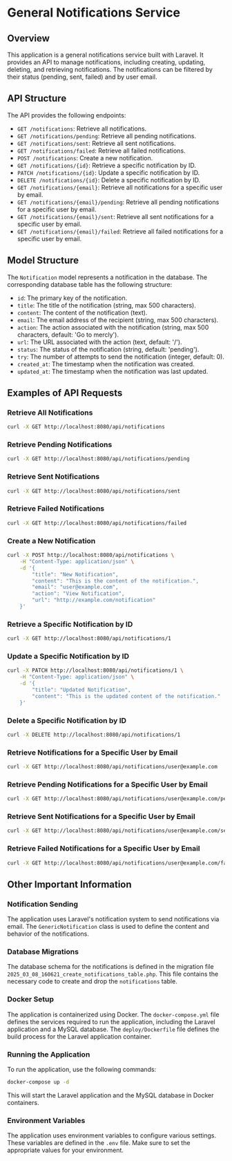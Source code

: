 # General Notifications Service

## Overview

This application is a general notifications service built with Laravel. It provides an API to manage notifications, including creating, updating, deleting, and retrieving notifications. The notifications can be filtered by their status (pending, sent, failed) and by user email.

## API Structure

The API provides the following endpoints:

- `GET /notifications`: Retrieve all notifications.
- `GET /notifications/pending`: Retrieve all pending notifications.
- `GET /notifications/sent`: Retrieve all sent notifications.
- `GET /notifications/failed`: Retrieve all failed notifications.
- `POST /notifications`: Create a new notification.
- `GET /notifications/{id}`: Retrieve a specific notification by ID.
- `PATCH /notifications/{id}`: Update a specific notification by ID.
- `DELETE /notifications/{id}`: Delete a specific notification by ID.
- `GET /notifications/{email}`: Retrieve all notifications for a specific user by email.
- `GET /notifications/{email}/pending`: Retrieve all pending notifications for a specific user by email.
- `GET /notifications/{email}/sent`: Retrieve all sent notifications for a specific user by email.
- `GET /notifications/{email}/failed`: Retrieve all failed notifications for a specific user by email.

## Model Structure

The `Notification` model represents a notification in the database. The corresponding database table has the following structure:

- `id`: The primary key of the notification.
- `title`: The title of the notification (string, max 500 characters).
- `content`: The content of the notification (text).
- `email`: The email address of the recipient (string, max 500 characters).
- `action`: The action associated with the notification (string, max 500 characters, default: 'Go to mercly').
- `url`: The URL associated with the action (text, default: '/').
- `status`: The status of the notification (string, default: 'pending').
- `try`: The number of attempts to send the notification (integer, default: 0).
- `created_at`: The timestamp when the notification was created.
- `updated_at`: The timestamp when the notification was last updated.

## Examples of API Requests

### Retrieve All Notifications

```sh
curl -X GET http://localhost:8080/api/notifications
```

### Retrieve Pending Notifications

```sh
curl -X GET http://localhost:8080/api/notifications/pending
```

### Retrieve Sent Notifications

```sh
curl -X GET http://localhost:8080/api/notifications/sent
```

### Retrieve Failed Notifications

```sh
curl -X GET http://localhost:8080/api/notifications/failed
```

### Create a New Notification

```sh
curl -X POST http://localhost:8080/api/notifications \
    -H "Content-Type: application/json" \
    -d '{
        "title": "New Notification",
        "content": "This is the content of the notification.",
        "email": "user@example.com",
        "action": "View Notification",
        "url": "http://example.com/notification"
    }'
```

### Retrieve a Specific Notification by ID

```sh
curl -X GET http://localhost:8080/api/notifications/1
```

### Update a Specific Notification by ID

```sh
curl -X PATCH http://localhost:8080/api/notifications/1 \
    -H "Content-Type: application/json" \
    -d '{
        "title": "Updated Notification",
        "content": "This is the updated content of the notification."
    }'
```

### Delete a Specific Notification by ID

```sh
curl -X DELETE http://localhost:8080/api/notifications/1
```

### Retrieve Notifications for a Specific User by Email

```sh
curl -X GET http://localhost:8080/api/notifications/user@example.com
```

### Retrieve Pending Notifications for a Specific User by Email

```sh
curl -X GET http://localhost:8080/api/notifications/user@example.com/pending
```

### Retrieve Sent Notifications for a Specific User by Email

```sh
curl -X GET http://localhost:8080/api/notifications/user@example.com/sent
```

### Retrieve Failed Notifications for a Specific User by Email

```sh
curl -X GET http://localhost:8080/api/notifications/user@example.com/failed
```

## Other Important Information

### Notification Sending

The application uses Laravel's notification system to send notifications via email. The `GenericNotification` class is used to define the content and behavior of the notifications.

### Database Migrations

The database schema for the notifications is defined in the migration file `2025_03_08_160621_create_notifications_table.php`. This file contains the necessary code to create and drop the `notifications` table.

### Docker Setup

The application is containerized using Docker. The `docker-compose.yml` file defines the services required to run the application, including the Laravel application and a MySQL database. The `deploy/Dockerfile` file defines the build process for the Laravel application container.

### Running the Application

To run the application, use the following commands:

```sh
docker-compose up -d
```

This will start the Laravel application and the MySQL database in Docker containers.

### Environment Variables

The application uses environment variables to configure various settings. These variables are defined in the `.env` file. Make sure to set the appropriate values for your environment.